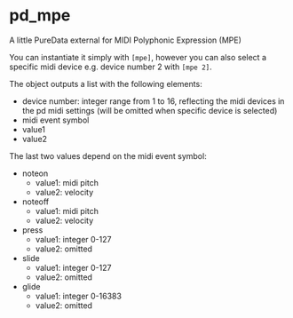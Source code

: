 # pd_mpe
A little PureData external for MIDI Polyphonic Expression (MPE)

You can instantiate it simply with `[mpe]`, however you can also select a specific midi device e.g. device number 2 with `[mpe 2]`.

The object outputs a list with the following elements:

- device number: integer range from 1 to 16, reflecting the midi devices in the pd midi settings (will be omitted when specific device is selected)
- midi event symbol
- value1
- value2

The last two values depend on the midi event symbol:
- noteon
  - value1: midi pitch
  - value2: velocity
- noteoff
  - value1: midi pitch
  - value2: velocity
- press
  - value1: integer 0-127
  - value2: omitted
- slide
  - value1: integer 0-127
  - value2: omitted
- glide
  - value1: integer 0-16383
  - value2: omitted

